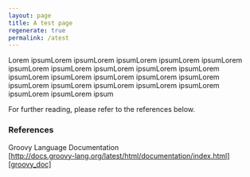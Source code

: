 ```yaml
---
layout: page
title: A test page
regenerate: true
permalink: /atest
---
```

<!-- ---
layout: post
title:  "Using Gradle Extra Properties Extension to manage Android dependencies version"
description: "Gradle is a flexible and advanced build system. Using Gradle Extra property we can conveniently manage Android dependencies, SDK and buildTools version"
date:   2016-09-09 15:33:00
categories: [Tech]
tags: [android, gradle]
published: false
comments: true
--- -->

Lorem ipsumLorem ipsumLorem ipsumLorem ipsumLorem ipsumLorem ipsumLorem ipsumLorem ipsumLorem ipsumLorem ipsumLorem ipsumLorem ipsumLorem ipsumLorem ipsumLorem ipsumLorem ipsumLorem ipsumLorem ipsumLorem ipsumLorem ipsumLorem ipsumLorem ipsumLorem ipsum

For further reading, please refer to the references below.

### References

Groovy Language Documentation  
[http://docs.groovy-lang.org/latest/html/documentation/index.html][groovy_doc]



[groovy_doc]: http://docs.groovy-lang.org/latest/html/documentation/index.html
